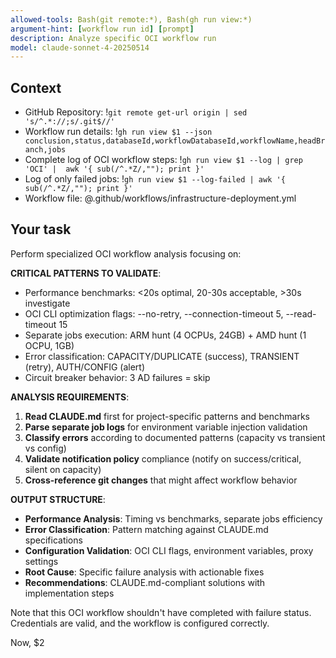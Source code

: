 ```yaml
---
allowed-tools: Bash(git remote:*), Bash(gh run view:*)
argument-hint: [workflow run id] [prompt]
description: Analyze specific OCI workflow run
model: claude-sonnet-4-20250514
---
```


## Context

- GitHub Repository: !`git remote get-url origin | sed 's/^.*://;s/.git$//'`
- Workflow run details: !`gh run view $1 --json conclusion,status,databaseId,workflowDatabaseId,workflowName,headBranch,jobs`
- Complete log of OCI workflow steps: 
  !`gh run view $1 --log | grep 'OCI' |  awk '{ sub(/^.*Z/,""); print }'`
- Log of only failed jobs:
  !`gh run view $1 --log-failed | awk '{ sub(/^.*Z/,""); print }'`
- Workflow file: @.github/workflows/infrastructure-deployment.yml

## Your task

Perform specialized OCI workflow analysis focusing on:

**CRITICAL PATTERNS TO VALIDATE**:
- Performance benchmarks: <20s optimal, 20-30s acceptable, >30s investigate  
- OCI CLI optimization flags: --no-retry, --connection-timeout 5, --read-timeout 15
- Separate jobs execution: ARM hunt (4 OCPUs, 24GB) + AMD hunt (1 OCPU, 1GB)
- Error classification: CAPACITY/DUPLICATE (success), TRANSIENT (retry), AUTH/CONFIG (alert)
- Circuit breaker behavior: 3 AD failures = skip

**ANALYSIS REQUIREMENTS**:
1. **Read CLAUDE.md** first for project-specific patterns and benchmarks
2. **Parse separate job logs** for environment variable injection validation
3. **Classify errors** according to documented patterns (capacity vs transient vs config)
4. **Validate notification policy** compliance (notify on success/critical, silent on capacity)
5. **Cross-reference git changes** that might affect workflow behavior

**OUTPUT STRUCTURE**:
- **Performance Analysis**: Timing vs benchmarks, separate jobs efficiency
- **Error Classification**: Pattern matching against CLAUDE.md specifications  
- **Configuration Validation**: OCI CLI flags, environment variables, proxy settings
- **Root Cause**: Specific failure analysis with actionable fixes
- **Recommendations**: CLAUDE.md-compliant solutions with implementation steps

Note that this OCI workflow shouldn't have completed with failure status. Credentials are valid, and the workflow is configured correctly.

Now, $2

